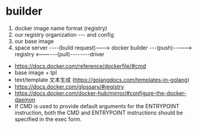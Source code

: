# builder

1. docker image name format (registry)
2. our registry organization --- and config
3. our base image
4. space server ----(build request)---> docker builder ---(push)-----> registry <------(pull)--------driver

 - https://docs.docker.com/reference/dockerfile/#cmd
 - base image + tpl
 - text/template 文本生成 (https://golangdocs.com/templates-in-golang)
 - https://docs.docker.com/glossary/#registry
 - https://docs.docker.com/docker-hub/mirror/#configure-the-docker-daemon
 - If CMD is used to provide default arguments for the ENTRYPOINT instruction, both the CMD and ENTRYPOINT instructions should be specified in the exec form.
